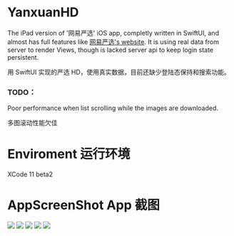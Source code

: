 # YanxuanHD
The iPad version of '网易严选' iOS app, completly written in SwiftUI, and almost has full features like [网易严选's website](https://you.163.com).
It is using real data from server to render Views, though is lacked server api to keep login state persistent.

用 SwiftUI 实现的严选 HD，使用真实数据，目前还缺少登陆态保持和搜索功能。

### TODO：
Poor performance when list scrolling while the images are downloaded.

多图滚动性能欠佳

# Enviroment 运行环境 
XCode 11 beta2


# AppScreenShot App 截图

![](https://myfitment-1251734056.cos.ap-shanghai.myqcloud.com/ib/1.png)
![](https://myfitment-1251734056.cos.ap-shanghai.myqcloud.com/ib/2.png)
![](https://myfitment-1251734056.cos.ap-shanghai.myqcloud.com/ib/3.png)
![](https://myfitment-1251734056.cos.ap-shanghai.myqcloud.com/ib/4.png)
![](https://myfitment-1251734056.cos.ap-shanghai.myqcloud.com/ib/5.png)




